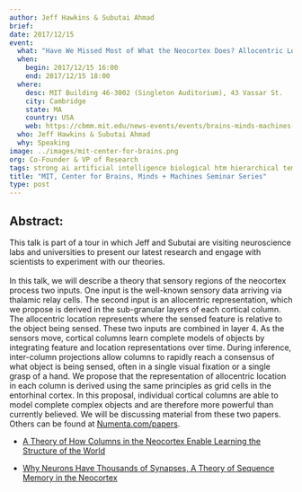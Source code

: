 ```yaml
---
author: Jeff Hawkins & Subutai Ahmad
brief:
date: 2017/12/15
event:
  what: "Have We Missed Most of What the Neocortex Does? Allocentric Location as the Basis of Perception"
  when:
    begin: 2017/12/15 16:00
    end: 2017/12/15 18:00
  where:
    desc: MIT Building 46-3002 (Singleton Auditorium), 43 Vassar St.
    city: Cambridge
    state: MA
    country: USA
    web: https://cbmm.mit.edu/news-events/events/brains-minds-machines-seminar-series-jeff-hawkins
  who: Jeff Hawkins & Subutai Ahmad
  why: Speaking
image: ../images/mit-center-for-brains.png
org: Co-Founder & VP of Research
tags: strong ai artificial intelligence biological htm hierarchical temporal memory computing brain neuroscience
title: "MIT, Center for Brains, Minds + Machines Seminar Series"
type: post
---
```


## Abstract:

This talk is part of a tour in which Jeff and Subutai are visiting neuroscience labs and universities to present our latest research and engage with scientists to experiment with our theories. </br></br>
In this talk, we will describe a theory that sensory regions of the neocortex process two inputs. One input is the well-known sensory data arriving via thalamic relay cells. The second input is an allocentric representation, which we propose is derived in the sub-granular layers of each cortical column. The allocentric location represents where the sensed feature is relative to the object being sensed. These two inputs are combined in layer 4. As the sensors move, cortical columns learn complete models of objects by integrating feature and location representations over time. During inference, inter-column projections allow columns to rapidly reach a consensus of what object is being sensed, often in a single visual fixation or a single grasp of a hand. We propose that the representation of allocentric location in each column is derived using the same principles as grid cells in the entorhinal cortex. In this proposal, individual cortical columns are able to model complete complex objects and are therefore more powerful than currently believed.
We will be discussing material from these two papers. Others can be found at [Numenta.com/papers](https://www.numenta.com/papers).

* [A Theory of How Columns in the Neocortex Enable Learning the Structure of the World](https://doi.org/10.3389/fncir.2017.00081)

* [Why Neurons Have Thousands of Synapses, A Theory of Sequence Memory in the Neocortex](https://doi.org/10.3389/fncir.2016.00023)
